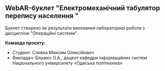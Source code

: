 ## WebAR-буклет "Електромеханічний табулятор перепису населення "
 Буклет створено як результати виконання лабораторної роботи з дисципліни "Операційні системи"
 
**Команда проєкту:**

 - Студент: Сливка Максим Олексійович
 - Викладач: Блажко О.А., доцент кафедри інформаційних систем Національного університету «Одеська політехніка»
